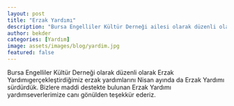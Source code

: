 ```yaml
---
layout: post
title: "Erzak Yardımı"
description: "Bursa Engelliler Kültür Derneği ailesi olarak düzenli olarak gerçekleştirdiğimiz erzak yardımlarını Nisan ayında da sürdürdük."
author: bekder
categories: [Yardım]
image: assets/images/blog/yardim.jpg
featured: false
---
```


Bursa Engelliler Kültür Derneği olarak düzenli olarak Erzak Yardımıgerçekleştirdiğimiz erzak yardımlarını Nisan ayında da Erzak Yardımı sürdürdük. Bizlere maddi destekte bulunan Erzak Yardımı yardımseverlerimize canı gönülden teşekkür ederiz.
